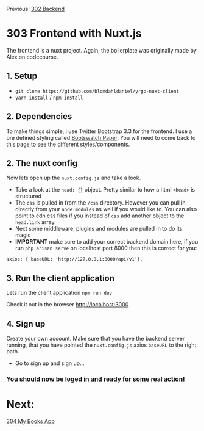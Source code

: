 Previous: [302 Backend](./302-backend.md)

# 303 Frontend with Nuxt.js
The frontend is a nuxt project. Again, the boilerplate was originally made by Alex on codecourse.

## 1. Setup
- `git clone https://github.com/blomdahldaniel/yrgo-nuxt-client`
- `yarn install` / `npm install`

## 2. Dependencies
To make things simple, i use Twitter Bootstrap 3.3 for the frontend.
I use a pre defined styling called [Bootswatch Paper](https://bootswatch.com/3/paper/). You will need to come back to this page to see the different styles/components.

## 2. The nuxt config
Now lets open up the `nuxt.config.js` and take a look.
- Take a look at the `head: {}` object. Pretty similar to how a html `<head>` is structured
- The `css` is pulled in from the `/css` directory. However you can pull in directly from your `node_modules` as well if you would like to. You can also point to cdn css files if you instead of `css` add another object to the `head.link` array.
- Next some middleware, plugins and modules are pulled in to do its magic
- **IMPORTANT**  make sure to add your correct backend domain here, if you run `php arisan serve` on localhost port 8000 then this is correct for you:

```
axios: { baseURL: 'http://127.0.0.1:8000/api/v1'},
```

## 3. Run the client application
Lets run the client application
`npm run dev`

Check it out in the browser [http://localhost:3000](http://localhost:3000)

## 4. Sign up
Create your own account.
Make sure that you have the backend server running, that you have pointed the `nuxt.config.js` axios `baseURL` to the right path.

- Go to sign up and sign up...

### You should now be loged in and ready for some real action!

# Next:
[304 My Books App](./304-books-app.md)
